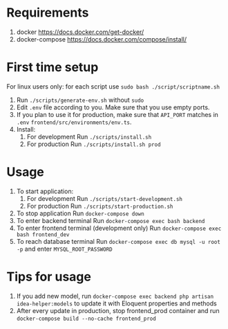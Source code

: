 # Requirements
1. docker https://docs.docker.com/get-docker/
2. docker-compose https://docs.docker.com/compose/install/
# First time setup
For linux users only: for each script use `sudo bash ./script/scriptname.sh`

1. Run `./scripts/generate-env.sh` without `sudo`
2. Edit `.env` file according to you. Make sure that you use empty ports.
3. If you plan to use it for production, make sure that `API_PORT` matches in `.env` `frontend/src/environments/env.ts`.
4. Install:
    1. For development Run `./scripts/install.sh`
    2. For production Run `./scripts/install.sh prod`
    
# Usage
1. To start application:
    1. For development Run `./scripts/start-development.sh`
    2. For production Run `./scripts/start-production.sh`
2. To stop application Run `docker-compose down`
3. To enter backend terminal Run `docker-compose exec bash backend`
4. To enter frontend terminal (development only) Run `docker-compose exec bash frontend_dev`
5. To reach database terminal Run `docker-compose exec db mysql -u root -p` and enter `MYSQL_ROOT_PASSWORD`

# Tips for usage
1. If you add new model, run `docker-compose exec backend php artisan idea-helper:models` to update it with Eloquent properties and methods
2. After every update in production, stop frontend_prod container and run `docker-compose build --no-cache frontend_prod`
